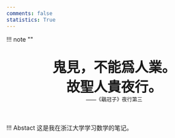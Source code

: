 ```yaml
---
comments: false
statistics: True
---
```


!!! note "" 
    <br><br>
    <div align="center" style="font-size:32px;font-weight:bold">
        鬼見，不能爲人業。
        <br>
        故聖人貴夜行。
    </div>
    <div align="center" style="font-size:12px">
        ——《鶡冠子》夜行第三
    </div>
    <br><br>

!!! Abstact
    这是我在浙江大学学习数学的笔记。
